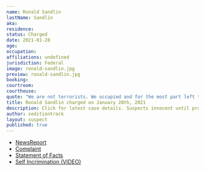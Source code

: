 ```yaml
---
name: Ronald Sandlin
lastName: Sandlin
aka: 
residence: 
status: Charged
date: 2021-01-28
age: 
occupation: 
affiliations: undefined
jurisdiction: Federal
image: ronald-sandlin.jpg
preview: ronald-sandlin.jpg
booking: 
courtroom: 
courthouse: 
quote: "We are not terrorists. We occupied and for the most part left that place relatively put together all things considered"
title: Ronald Sandlin charged on January 28th, 2021
description: Click for latest case details. Suspects innocent until proven guilty.
author: seditiontrack
layout: suspect
published: true
---
```

- [NewsReport](https://wreg.com/news/fbi-says-social-media-posts-link-man-charged-in-capitol-riot-to-memphis/)
- [Complaint](https://www.justice.gov/opa/page/file/1362396/download)
- [Statement of Facts](https://www.justice.gov/opa/page/file/1362396/download)
- [Self Incrimination (VIDEO)](https://twitter.com/angelmercedes/status/1347959031080624128?s=20)
